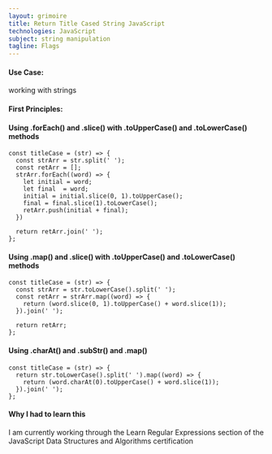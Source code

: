 ```yaml
---
layout: grimoire
title: Return Title Cased String JavaScript
technologies: JavaScript
subject: string manipulation
tagline: Flags
---
```


#### Use Case:
working with strings
#### First Principles:

#### Using .forEach() and .slice() with .toUpperCase() and .toLowerCase() methods
```
const titleCase = (str) => {
  const strArr = str.split(' ');
  const retArr = [];
  strArr.forEach((word) => {
    let initial = word;
    let final  = word;
    initial = initial.slice(0, 1).toUpperCase();
    final = final.slice(1).toLowerCase();
    retArr.push(initial + final);
  })

  return retArr.join(' ');
};
```
#### Using .map() and .slice() with .toUpperCase() and .toLowerCase() methods
```
const titleCase = (str) => {
  const strArr = str.toLowerCase().split(' ');
  const retArr = strArr.map((word) => {
    return (word.slice(0, 1).toUpperCase() + word.slice(1));
  }).join(' ');

  return retArr;
};
```
#### Using .charAt() and .subStr() and .map()
```
const titleCase = (str) => {
  return str.toLowerCase().split(' ').map((word) => {
    return (word.charAt(0).toUpperCase() + word.slice(1));
  }).join(' ');
};
```

#### Why I had to learn this
I am currently working through the Learn Regular Expressions section of the JavaScript Data Structures and Algorithms certification
